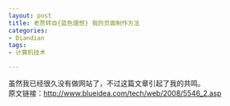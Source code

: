 ```yaml
---
layout: post
title: 老贾转自{蓝色理想} 我的页面制作方法
categories:
- Diandian
tags:
- 计算机技术

---
```

虽然我已经很久没有做网站了，不过这篇文章引起了我的共鸣。
<br />原文链接：http://www.blueidea.com/tech/web/2008/5546_2.asp
<br />